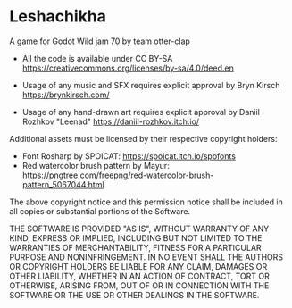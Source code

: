 # Leshachikha
A game for Godot Wild jam 70
by team otter-clap

* All the code is available under CC BY-SA https://creativecommons.org/licenses/by-sa/4.0/deed.en

* Usage of any music and SFX requires explicit approval by Bryn Kirsch https://brynkirsch.com/

* Usage of any hand-drawn art requires explicit approval by Daniil Rozhkov "Leenad" https://daniil-rozhkov.itch.io/

Additional assets must be licensed by their respective copyright holders:
* Font Rosharp by SPOICAT: https://spoicat.itch.io/spofonts
* Red watercolor brush pattern by Mayur: https://pngtree.com/freepng/red-watercolor-brush-pattern_5067044.html

The above copyright notice and this permission notice shall be included in all copies or substantial portions of the Software.

THE SOFTWARE IS PROVIDED "AS IS", WITHOUT WARRANTY OF ANY KIND, EXPRESS OR IMPLIED, INCLUDING BUT NOT LIMITED TO THE WARRANTIES OF MERCHANTABILITY, FITNESS FOR A PARTICULAR PURPOSE AND NONINFRINGEMENT. IN NO EVENT SHALL THE AUTHORS OR COPYRIGHT HOLDERS BE LIABLE FOR ANY CLAIM, DAMAGES OR OTHER LIABILITY, WHETHER IN AN ACTION OF CONTRACT, TORT OR OTHERWISE, ARISING FROM, OUT OF OR IN CONNECTION WITH THE SOFTWARE OR THE USE OR OTHER DEALINGS IN THE SOFTWARE.
